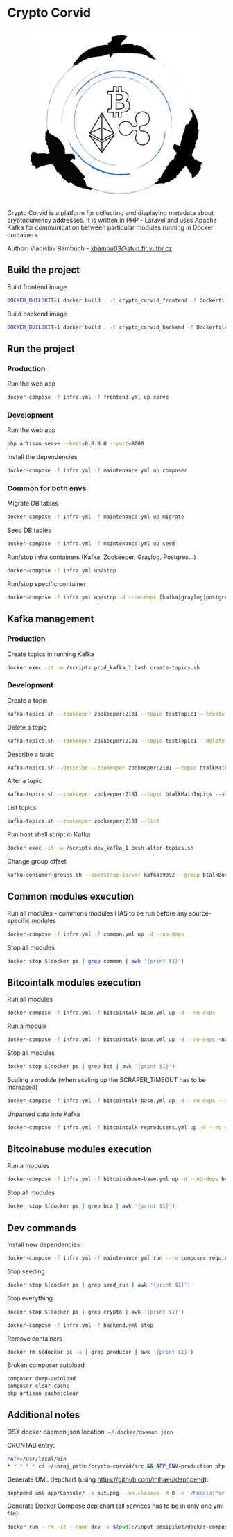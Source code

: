 # Crypto Corvid

<p align="center">
  <img src="assets/logo.png">
</p>

Crypto Corvid is a platform for collecting and displaying metadata about cryptocurrency addresses. It is written in PHP - Laravel and uses Apache Kafka for communication between particular modules running in Docker containers.

Author: Vladislav Bambuch - xbambu03@stud.fit.vutbr.cz


## Build the project
Build frontend image
```bash
DOCKER_BUILDKIT=1 docker build . -t crypto_corvid_frontend -f Dockerfile-fe
```
Build backend image
```bash
DOCKER_BUILDKIT=1 docker build . -t crypto_corvid_backend -f Dockerfile-be
```


## Run the project
### Production
Run the web app
```bash
docker-compose -f infra.yml -f frontend.yml up serve
```

### Development
Run the web app
```bash
php artisan serve --host=0.0.0.0 --port=8000
```
Install the dependencies
```bash
docker-compose -f infra.yml -f maintenance.yml up composer
```

### Common for both envs
Migrate DB tables
```bash
docker-compose -f infra.yml -f maintenance.yml up migrate
```
Seed DB tables
```bash
docker-compose -f infra.yml -f maintenance.yml up seed
```
Run/stop infra containers (Kafka, Zookeeper, Graylog, Postgres...)
```bash
docker-compose -f infra.yml up/stop
```
Run/stop specific container
```bash
docker-compose -f infra.yml up/stop -d --no-deps [kafka|graylog|postgres]
```


## Kafka management
### Production
Create topics in running Kafka
```bash
docker exec -it -w /scripts prod_kafka_1 bash create-topics.sh 
```

### Development
Create a topic
```bash
kafka-topics.sh --zookeeper zookeeper:2181 --topic testTopic1 --create --partitions 10 --replication-factor 1
```
Delete a topic
```bash
kafka-topics.sh --zookeeper zookeeper:2181 --topic testTopic1 --delete
```
Describe a topic
```bash
kafka-topics.sh --describe --zookeeper zookeeper:2181 --topic btalkMainTopics
```
Alter a topic
```bash
kafka-topics.sh --zookeeper zookeeper:2181 --topic btalkMainTopics --alter --partitions 6
```
List topics
```bash
kafka-topics.sh --zookeeper zookeeper:2181 --list
```
Run host shell script in Kafka
```bash
docker exec -it -w /scripts dev_kafka_1 bash alter-topics.sh 
```
Change group offset
```bash
kafka-consumer-groups.sh --bootstrap-server kafka:9092 --group btalkBoardPagesGroupLoad --reset-offsets --to-earliest --all-topics --execute
```


## Common modules execution
Run all modules - commons modules HAS to be run before any source-specific modules 
```bash
docker-compose -f infra.yml -f common.yml up -d --no-deps
```
Stop all modules
```bash
docker stop $(docker ps | grep common | awk '{print $1}')
```


## Bitcointalk modules execution
Run all modules
```bash
docker-compose -f infra.yml -f bitcointalk-base.yml up -d --no-deps
```
Run a module  
```bash
docker-compose -f infra.yml -f bitcointalk-base.yml up -d --no-deps <name> (bct_main_boards_producer)
```
Stop all modules
```bash
docker stop $(docker ps | grep bct | awk '{print $1}')
```
Scaling a module (when scaling up the SCRAPER_TIMEOUT has to be increased)
```bash
docker-compose -f infra.yml -f bitcointalk-base.yml up -d --no-deps --scale bct_board_pages_producer=5 bct_board_pages_producer
```
Unparsed data into Kafka
```bash
docker-compose -f infra.yml -f bitcointalk-reproducers.yml up -d --no-deps bct_un_board_pages_producer
```

## Bitcoinabuse modules execution
Run a modules
```bash
docker-compose -f infra.yml -f bitcoinabuse-base.yml up -d --no-deps bca_load_csv_data [_30d, _forever]
```
Stop all modules
```bash
docker stop $(docker ps | grep bca | awk '{print $1}')
```


## Dev commands
Install new dependencies
```bash
docker-compose -f infra.yml -f maintenance.yml run --rm composer require <package>
```
Stop seeding
```bash
docker stop $(docker ps | grep seed_run | awk '{print $1}')
```
Stop everything
```bash
docker stop $(docker ps | grep crypto | awk '{print $1}')
```
```bash
docker-compose -f infra.yml -f backend.yml stop
```
Remove containers
```bash
docker rm $(docker ps -a | grep producer | awk '{print $1}')
```
Broken composer autoload
```bash
composer dump-autoload
composer clear-cache
php artisan cache:clear
```


## Additional notes
OSX docker daemon.json location: `~/.docker/daemon.json`

CRONTAB entry:
```bash
PATH=/usr/local/bin
* * * * * cd ~/<proj_path>/crypto-corvid/src && APP_ENV=production php artisan schedule:run >/tmp/cron.stdout.log 2>/tmp/cron.stderr.log
```

Generate UML depchart (using https://github.com/mihaeu/dephpend):
```bash
dephpend uml app/Console/ -o out.png --no-classes -d 0 -e '/Models|Psr|Symfony|GuzzleHttp|RdKafka|Illuminate|Tests|Bitcoinabuse|Bitinfocharts|Docker|Constants/' 
```

Generate Docker Compose dep chart (all services has to be in only one yml file):
```bash
docker run --rm -it --name dcv -v $(pwd):/input pmsipilot/docker-compose-viz render -o ./all.png -m image all.yml --no-volumes -f
```